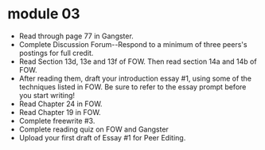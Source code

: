 # module 03

- Read through page 77 in Gangster.
- Complete Discussion Forum--Respond to a minimum of three peers's postings for full credit.
- Read Section 13d, 13e and 13f of FOW. Then read section 14a and 14b of FOW.
- After reading them, draft your introduction essay #1, using some of the techniques listed in FOW. Be sure to refer to the essay prompt before you start writing!
- Read Chapter 24 in FOW.
- Read Chapter 19 in FOW.
- Complete freewrite #3.
- Complete reading quiz on FOW and Gangster
- Upload your first draft of Essay #1 for Peer Editing.
